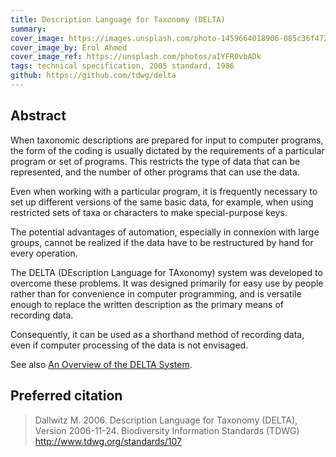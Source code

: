 ```yaml
---
title: Description Language for Taxonomy (DELTA)
summary: 
cover_image: https://images.unsplash.com/photo-1459664018906-085c36f472af
cover_image_by: Erol Ahmed
cover_image_ref: https://unsplash.com/photos/aIYFR0vbADk
tags: technical specification, 2005 standard, 1986
github: https://github.com/tdwg/delta
---
```


<!-- copied from GitHub respository -->

## Abstract

When taxonomic descriptions are prepared for input to computer programs, the form of the coding is usually dictated by the requirements of a particular program or set of programs. This restricts the type of data that can be represented, and the number of other programs that can use the data.

Even when working with a particular program, it is frequently necessary to set up different versions of the same basic data, for example, when using restricted sets of taxa or characters to make special-purpose keys.

The potential advantages of automation, especially in connexion with large groups, cannot be realized if the data have to be restructured by hand for every operation.

The DELTA (DEscription Language for TAxonomy) system was developed to overcome these problems. It was designed primarily for easy use by people rather than for convenience in computer programming, and is versatile enough to replace the written description as the primary means of recording data.

Consequently, it can be used as a shorthand method of recording data, even if computer processing of the data is not envisaged.

See also [An Overview of the DELTA System](http://delta-intkey.com/).

## Preferred citation

> Dallwitz M. 2006. Description Language for Taxonomy (DELTA), Version 2006-11-24. Biodiversity Information Standards (TDWG) http://www.tdwg.org/standards/107

